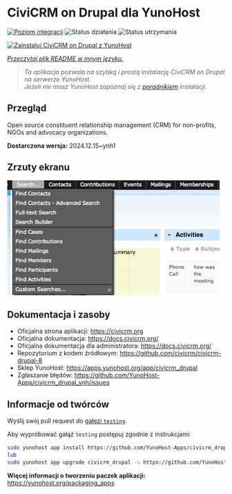 <!--
To README zostało automatycznie wygenerowane przez <https://github.com/YunoHost/apps/tree/master/tools/readme_generator>
Nie powinno być ono edytowane ręcznie.
-->

# CiviCRM on Drupal dla YunoHost

[![Poziom integracji](https://apps.yunohost.org/badge/integration/civicrm_drupal)](https://ci-apps.yunohost.org/ci/apps/civicrm_drupal/)
![Status działania](https://apps.yunohost.org/badge/state/civicrm_drupal)
![Status utrzymania](https://apps.yunohost.org/badge/maintained/civicrm_drupal)

[![Zainstaluj CiviCRM on Drupal z YunoHost](https://install-app.yunohost.org/install-with-yunohost.svg)](https://install-app.yunohost.org/?app=civicrm_drupal)

*[Przeczytaj plik README w innym języku.](./ALL_README.md)*

> *Ta aplikacja pozwala na szybką i prostą instalację CiviCRM on Drupal na serwerze YunoHost.*  
> *Jeżeli nie masz YunoHost zapoznaj się z [poradnikiem](https://yunohost.org/install) instalacji.*

## Przegląd

Open source constituent relationship management (CRM) for non-profits, NGOs and advocacy organizations.

**Dostarczona wersja:** 2024.12.15~ynh1

## Zrzuty ekranu

![Zrzut ekranu z CiviCRM on Drupal](./doc/screenshots/screenshot.png)

## Dokumentacja i zasoby

- Oficjalna strona aplikacji: <https://civicrm.org>
- Oficjalna dokumentacja: <https://docs.civicrm.org/>
- Oficjalna dokumentacja dla administratora: <https://docs.civicrm.org/>
- Repozytorium z kodem źródłowym: <https://github.com/civicrm/civicrm-drupal-8>
- Sklep YunoHost: <https://apps.yunohost.org/app/civicrm_drupal>
- Zgłaszanie błędów: <https://github.com/YunoHost-Apps/civicrm_drupal_ynh/issues>

## Informacje od twórców

Wyślij swój pull request do [gałęzi `testing`](https://github.com/YunoHost-Apps/civicrm_drupal_ynh/tree/testing).

Aby wypróbować gałąź `testing` postępuj zgodnie z instrukcjami:

```bash
sudo yunohost app install https://github.com/YunoHost-Apps/civicrm_drupal_ynh/tree/testing --debug
lub
sudo yunohost app upgrade civicrm_drupal -u https://github.com/YunoHost-Apps/civicrm_drupal_ynh/tree/testing --debug
```

**Więcej informacji o tworzeniu paczek aplikacji:** <https://yunohost.org/packaging_apps>
